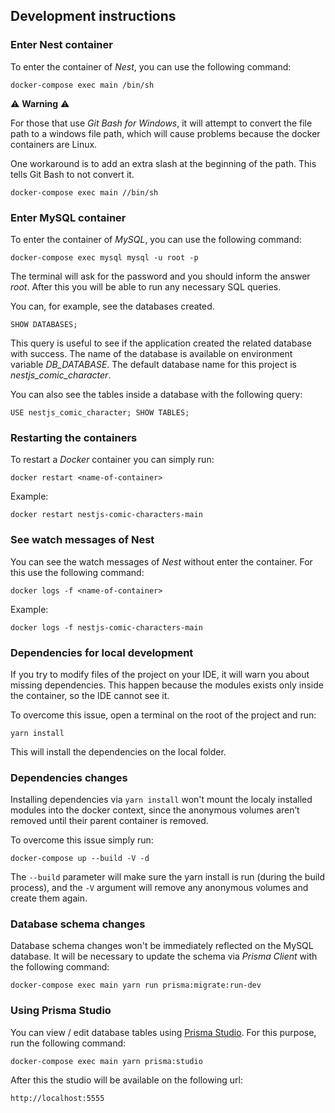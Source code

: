 ## Development instructions

### Enter Nest container

To enter the container of *Nest*, you can use the following command:

```
docker-compose exec main /bin/sh
```

:warning: **Warning** :warning: 

For those that use *Git Bash for Windows*, it will attempt to convert the file path to a windows file path, which will cause problems because the docker containers are Linux.

One workaround is to add an extra slash at the beginning of the path. This tells Git Bash to not convert it.

```
docker-compose exec main //bin/sh
```

### Enter MySQL container

To enter the container of *MySQL*, you can use the following command:

```
docker-compose exec mysql mysql -u root -p
```

The terminal will ask for the password and you should inform the answer *root*. After this you will be able to run any necessary SQL queries.

You can, for example, see the databases created.

```
SHOW DATABASES;
```

This query is useful to see if the application created the related database with success. The name of the database is available on environment variable *DB_DATABASE*. The default database name for this project is *nestjs_comic_character*.

You can also see the tables inside a database with the following query:

```
USE nestjs_comic_character; SHOW TABLES;
```

### Restarting the containers

To restart a *Docker* container you can simply run:

```
docker restart <name-of-container>
```

Example:

```
docker restart nestjs-comic-characters-main
```

### See watch messages of Nest

You can see the watch messages of *Nest* without enter the container. For this use the following command:

```
docker logs -f <name-of-container>
```

Example:

```
docker logs -f nestjs-comic-characters-main
```

### Dependencies for local development

If you try to modify files of the project on your IDE, it will warn you about missing dependencies. This happen because the modules exists only inside the container, so the IDE cannot see it.

To overcome this issue, open a terminal on the root of the project and run:

```
yarn install
```

This will install the dependencies on the local folder.

### Dependencies changes

Installing dependencies via `yarn install` won't mount the localy installed modules into the docker context, since the anonymous volumes aren’t removed until their parent container is removed.

To overcome this issue simply run:

```
docker-compose up --build -V -d
```

The `--build` parameter will make sure the yarn install is run (during the build process), and the `-V` argument will remove any anonymous volumes and create them again.

### Database schema changes

Database schema changes won't be immediately reflected on the MySQL database. It will be necessary to update the schema via *Prisma Client* with the following command:

```
docker-compose exec main yarn run prisma:migrate:run-dev
```

### Using Prisma Studio

You can view / edit database tables using [Prisma Studio](https://www.prisma.io/studio). For this purpose, run the following command:

```
docker-compose exec main yarn prisma:studio
```

After this the studio will be available on the following url:

```
http://localhost:5555
```
